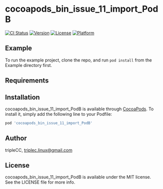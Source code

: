 # cocoapods_bin_issue_11_import_PodB

[![CI Status](https://img.shields.io/travis/tripleCC/cocoapods_bin_issue_11_import_PodB.svg?style=flat)](https://travis-ci.org/tripleCC/cocoapods_bin_issue_11_import_PodB)
[![Version](https://img.shields.io/cocoapods/v/cocoapods_bin_issue_11_import_PodB.svg?style=flat)](https://cocoapods.org/pods/cocoapods_bin_issue_11_import_PodB)
[![License](https://img.shields.io/cocoapods/l/cocoapods_bin_issue_11_import_PodB.svg?style=flat)](https://cocoapods.org/pods/cocoapods_bin_issue_11_import_PodB)
[![Platform](https://img.shields.io/cocoapods/p/cocoapods_bin_issue_11_import_PodB.svg?style=flat)](https://cocoapods.org/pods/cocoapods_bin_issue_11_import_PodB)

## Example

To run the example project, clone the repo, and run `pod install` from the Example directory first.

## Requirements

## Installation

cocoapods_bin_issue_11_import_PodB is available through [CocoaPods](https://cocoapods.org). To install
it, simply add the following line to your Podfile:

```ruby
pod 'cocoapods_bin_issue_11_import_PodB'
```

## Author

tripleCC, triplec.linux@gmail.com

## License

cocoapods_bin_issue_11_import_PodB is available under the MIT license. See the LICENSE file for more info.
